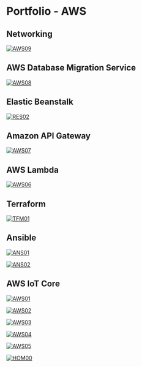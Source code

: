 # Portfolio - AWS

## Networking

[![AWS09](../images/covers/AWS09.png)](../jupyter_notebooks/AWS_Networking.ipynb)

## AWS Database Migration Service

[![AWS08](../images/covers/AWS08.png)](../jupyter_notebooks/AWS_DMS.ipynb)

## Elastic Beanstalk

[![RES02](../images/covers/RES02.png)](../jupyter_notebooks/API_REST_AWS.ipynb)

## Amazon API Gateway

[![AWS07](../images/covers/AWS07.png)](../jupyter_notebooks/AWS_APIGW.ipynb)

## AWS Lambda

[![AWS06](../images/covers/AWS06.png)](../jupyter_notebooks/AWS_Lambda.ipynb)

## Terraform

[![TFM01](../images/covers/TFM01.png)](../jupyter_notebooks/Terraform_Jenkins_01.ipynb)

## Ansible

[![ANS01](../images/covers/ANS01.png)](../jupyter_notebooks/Ansible_AWS_01.ipynb)

[![ANS02](../images/covers/ANS02.png)](../jupyter_notebooks/Ansible_AWS_02.ipynb)

## AWS IoT Core

[![AWS01](../images/covers/AWS01.png)](../jupyter_notebooks/AWS_IoT_Step1.ipynb)

[![AWS02](../images/covers/AWS02.png)](../jupyter_notebooks/AWS_IoT_Step2.ipynb)

[![AWS03](../images/covers/AWS03.png)](../jupyter_notebooks/AWS_IoT_Step3.ipynb)

[![AWS04](../images/covers/AWS04.png)](../jupyter_notebooks/AWS_IoT_Step4.ipynb)

[![AWS05](../images/covers/AWS05.png)](../jupyter_notebooks/AWS_IoT_Step5.ipynb)

[![HOM00](../images/covers/BCK.png)](../README.md)
